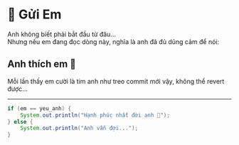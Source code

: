 # 💌 Gửi Em

Anh không biết phải bắt đầu từ đâu...  
Nhưng nếu em đang đọc dòng này, nghĩa là anh đã đủ dũng cảm để nói:

## Anh thích em 💖

Mỗi lần thấy em cười là tim anh như treo commit mới vậy, không thể revert được...

---

```java
if (em == yeu_anh) {
    System.out.println("Hạnh phúc nhất đời anh 💖");
} else {
    System.out.println("Anh vẫn đợi...");
}
